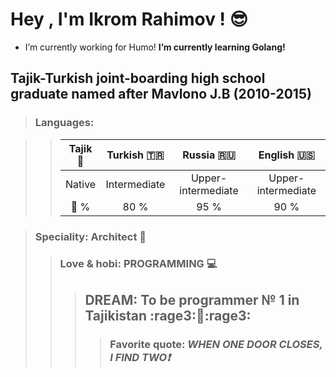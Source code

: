 # Hey , I'm Ikrom Rahimov ! :sunglasses:
- I’m currently working for Humo! **I’m currently learning Golang!**

## Tajik-Turkish joint-boarding high school graduate named after Mavlono J.B (2010-2015)

>### Languages:

>>| Tajik :heartbeat: | Turkish :tr: |     Russia :ru:    |    English :us:    | 
>>| :---------------: |:------------:| :-----------------:| :-----------------:|
>>|       Native      | Intermediate | Upper-intermediate | Upper-intermediate |
>>|      :100: %      |     80 %     |        95 %        |        90 %        |

>### Speciality: Architect :city_sunrise:
>>### Love & hobi: PROGRAMMING :computer:
>>>## DREAM: To be programmer № 1 in Tajikistan :rage3::muscle::rage3:
>>>>### Favorite quote: *WHEN ONE DOOR CLOSES, I FIND TWO:exclamation:* 

